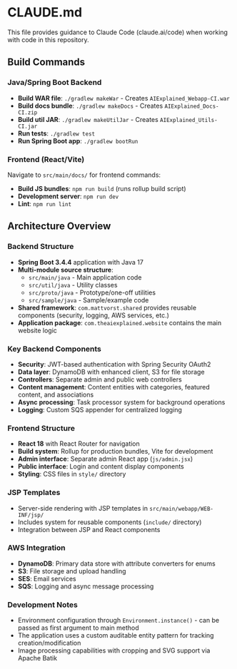 # CLAUDE.md

This file provides guidance to Claude Code (claude.ai/code) when working with code in this repository.

## Build Commands

### Java/Spring Boot Backend
- **Build WAR file**: `./gradlew makeWar` - Creates `AIExplained_Webapp-CI.war`
- **Build docs bundle**: `./gradlew makeDocs` - Creates `AIExplained_Docs-CI.zip`
- **Build util JAR**: `./gradlew makeUtilJar` - Creates `AIExplained_Utils-CI.jar`
- **Run tests**: `./gradlew test`
- **Run Spring Boot app**: `./gradlew bootRun`

### Frontend (React/Vite)
Navigate to `src/main/docs/` for frontend commands:
- **Build JS bundles**: `npm run build` (runs rollup build script)
- **Development server**: `npm run dev`
- **Lint**: `npm run lint`

## Architecture Overview

### Backend Structure
- **Spring Boot 3.4.4** application with Java 17
- **Multi-module source structure**: 
  - `src/main/java` - Main application code
  - `src/util/java` - Utility classes
  - `src/proto/java` - Prototype/one-off utilities
  - `src/sample/java` - Sample/example code
- **Shared framework**: `com.mattvorst.shared` provides reusable components (security, logging, AWS services, etc.)
- **Application package**: `com.theaiexplained.website` contains the main website logic

### Key Backend Components
- **Security**: JWT-based authentication with Spring Security OAuth2
- **Data layer**: DynamoDB with enhanced client, S3 for file storage
- **Controllers**: Separate admin and public web controllers
- **Content management**: Content entities with categories, featured content, and associations
- **Async processing**: Task processor system for background operations
- **Logging**: Custom SQS appender for centralized logging

### Frontend Structure
- **React 18** with React Router for navigation
- **Build system**: Rollup for production bundles, Vite for development
- **Admin interface**: Separate admin React app (`js/admin.jsx`)
- **Public interface**: Login and content display components
- **Styling**: CSS files in `style/` directory

### JSP Templates
- Server-side rendering with JSP templates in `src/main/webapp/WEB-INF/jsp/`
- Includes system for reusable components (`include/` directory)
- Integration between JSP and React components

### AWS Integration
- **DynamoDB**: Primary data store with attribute converters for enums
- **S3**: File storage and upload handling
- **SES**: Email services
- **SQS**: Logging and async message processing

### Development Notes
- Environment configuration through `Environment.instance()` - can be passed as first argument to main method
- The application uses a custom auditable entity pattern for tracking creation/modification
- Image processing capabilities with cropping and SVG support via Apache Batik